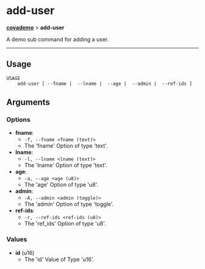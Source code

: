 # add-user
__[covademo](./covademo.md)__ > __add-user__

A demo sub command for adding a user.

___

## Usage
```shell
USAGE
    add-user [ --fname |  --lname |  --age |  --admin |  --ref-ids ]
```

## Arguments
### Options
- __fname__:
    - `-f, --fname <fname (text)>`
    - The 'fname' Option of type 'text'.
- __lname__:
    - `-l, --lname <lname (text)>`
    - The 'lname' Option of type 'text'.
- __age__:
    - `-a, --age <age (u8)>`
    - The 'age' Option of type 'u8'.
- __admin__:
    - `-A, --admin <admin (toggle)>`
    - The 'admin' Option of type 'toggle'.
- __ref-ids__:
    - `-r, --ref-ids <ref-ids (u8)>`
    - The 'ref_ids' Option of type 'u8'.
### Values
- __id__ (u16)
    - The 'id' Value of Type 'u16'.

